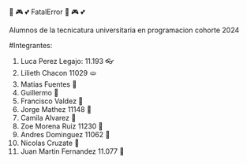 :mate: :video_game: :two_hearts:  FatalError  :mate: :video_game: :two_hearts:

Alumnos de la tecnicatura universitaria en programacion cohorte 2024

#Integrantes:

1. Luca Perez Legajo: 11.193 :eyeglasses: 
2. Lilieth Chacon 11029 :flatbread: 
3. Matias Fuentes :rose: 
4. Guillermo :ninja:  
5. Francisco Valdez :nail_care: 
6. Jorge Mathez 11148 :poultry_leg: 
7. Camila Alvarez :smoking:  
8. Zoe Morena Ruiz 11230 :teddy_bear: 
9. Andres Dominguez 11062 :musical_keyboard: 
10. Nicolas Cruzate :new_moon_with_face: 
11. Juan Martin Fernandez 11.077 :volleyball: 
